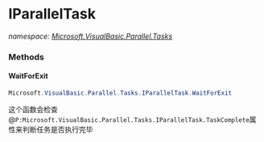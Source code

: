 ﻿# IParallelTask
_namespace: [Microsoft.VisualBasic.Parallel.Tasks](./index.md)_





### Methods

#### WaitForExit
```csharp
Microsoft.VisualBasic.Parallel.Tasks.IParallelTask.WaitForExit
```
这个函数会检查@``P:Microsoft.VisualBasic.Parallel.Tasks.IParallelTask.TaskComplete``属性来判断任务是否执行完毕


